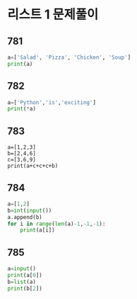 # 리스트 1 문제풀이

## 781
```python
a=['Salad', 'Pizza', 'Chicken', 'Soup']
print(a)
```

## 782
```python
a=['Python','is','exciting']
print(*a)
```

## 783
```pyhton
a=[1,2,3]
b=[2,4,6]
c=[3,6,9]
print(a+c+c+c+b)
```

## 784
``` python
a=[1,2]
b=int(input())
a.append(b)
for i in range(len(a)-1,-1,-1):
    print(a[i])
```

## 785
```python
a=input()
print(a[0])
b=list(a)
print(b[2])
```
